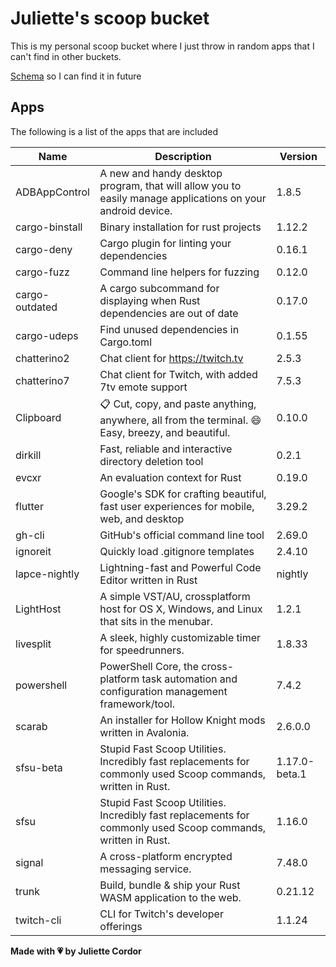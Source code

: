 # Juliette's scoop bucket

This is my personal scoop bucket where I just throw in random apps that I can't find in other buckets.

[Schema](https://raw.githubusercontent.com/ScoopInstaller/Scoop/master/schema.json) so I can find it in future

## Apps

The following is a list of the apps that are included

| Name       | Description       | Version       |
| ---------- | ----------------- | ------------- |
|ADBAppControl|A new and handy desktop program, that will allow you to easily manage applications on your android device.|1.8.5|
|cargo-binstall|Binary installation for rust projects|1.12.2|
|cargo-deny|Cargo plugin for linting your dependencies|0.16.1|
|cargo-fuzz|Command line helpers for fuzzing|0.12.0|
|cargo-outdated|A cargo subcommand for displaying when Rust dependencies are out of date|0.17.0|
|cargo-udeps|Find unused dependencies in Cargo.toml|0.1.55|
|chatterino2|Chat client for https://twitch.tv |2.5.3|
|chatterino7|Chat client for Twitch, with added 7tv emote support|7.5.3|
|Clipboard|📋 Cut, copy, and paste anything, anywhere, all from the terminal. 😄 Easy, breezy, and beautiful.|0.10.0|
|dirkill|Fast, reliable and interactive directory deletion tool|0.2.1|
|evcxr|An evaluation context for Rust|0.19.0|
|flutter|Google's SDK for crafting beautiful, fast user experiences for mobile, web, and desktop|3.29.2|
|gh-cli|GitHub's official command line tool|2.69.0|
|ignoreit|Quickly load .gitignore templates|2.4.10|
|lapce-nightly|Lightning-fast and Powerful Code Editor written in Rust|nightly|
|LightHost|A simple VST/AU, crossplatform host for OS X, Windows, and Linux that sits in the menubar.|1.2.1|
|livesplit|A sleek, highly customizable timer for speedrunners.|1.8.33|
|powershell|PowerShell Core, the cross-platform task automation and configuration management framework/tool.|7.4.2|
|scarab|An installer for Hollow Knight mods written in Avalonia.|2.6.0.0|
|sfsu-beta|Stupid Fast Scoop Utilities. Incredibly fast replacements for commonly used Scoop commands, written in Rust.|1.17.0-beta.1|
|sfsu|Stupid Fast Scoop Utilities. Incredibly fast replacements for commonly used Scoop commands, written in Rust.|1.16.0|
|signal|A cross-platform encrypted messaging service.|7.48.0|
|trunk|Build, bundle & ship your Rust WASM application to the web. |0.21.12|
|twitch-cli|CLI for Twitch's developer offerings|1.1.24|


**Made with 💗 by Juliette Cordor**
